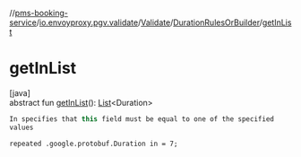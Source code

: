 //[pms-booking-service](../../../../index.md)/[io.envoyproxy.pgv.validate](../../index.md)/[Validate](../index.md)/[DurationRulesOrBuilder](index.md)/[getInList](get-in-list.md)

# getInList

[java]\
abstract fun [getInList](get-in-list.md)(): [List](https://docs.oracle.com/en/java/javase/23/docs/api/java.base/java/util/List.html)&lt;Duration&gt;

```kotlin
In specifies that this field must be equal to one of the specified
values

```
`repeated .google.protobuf.Duration in = 7;`